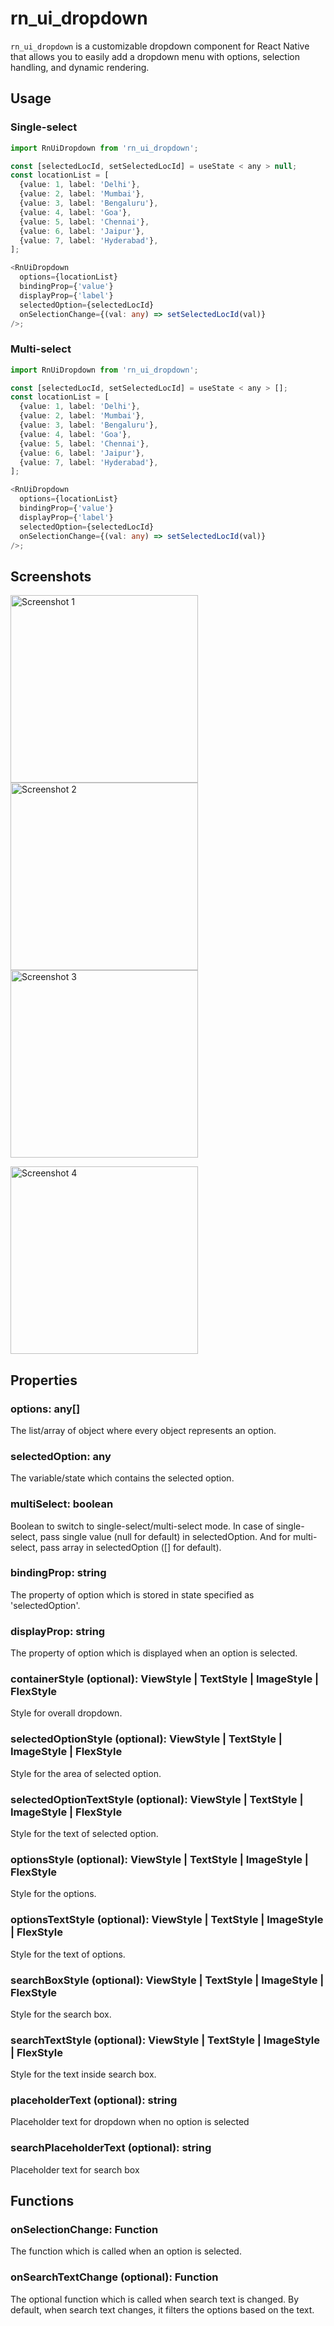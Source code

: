 # rn_ui_dropdown

`rn_ui_dropdown` is a customizable dropdown component for React Native that allows you to easily add a dropdown menu with options, selection handling, and dynamic rendering.

## Usage

### Single-select

```typescript
import RnUiDropdown from 'rn_ui_dropdown';

const [selectedLocId, setSelectedLocId] = useState < any > null;
const locationList = [
  {value: 1, label: 'Delhi'},
  {value: 2, label: 'Mumbai'},
  {value: 3, label: 'Bengaluru'},
  {value: 4, label: 'Goa'},
  {value: 5, label: 'Chennai'},
  {value: 6, label: 'Jaipur'},
  {value: 7, label: 'Hyderabad'},
];

<RnUiDropdown
  options={locationList}
  bindingProp={'value'}
  displayProp={'label'}
  selectedOption={selectedLocId}
  onSelectionChange={(val: any) => setSelectedLocId(val)}
/>;
```

### Multi-select

```typescript
import RnUiDropdown from 'rn_ui_dropdown';

const [selectedLocId, setSelectedLocId] = useState < any > [];
const locationList = [
  {value: 1, label: 'Delhi'},
  {value: 2, label: 'Mumbai'},
  {value: 3, label: 'Bengaluru'},
  {value: 4, label: 'Goa'},
  {value: 5, label: 'Chennai'},
  {value: 6, label: 'Jaipur'},
  {value: 7, label: 'Hyderabad'},
];

<RnUiDropdown
  options={locationList}
  bindingProp={'value'}
  displayProp={'label'}
  selectedOption={selectedLocId}
  onSelectionChange={(val: any) => setSelectedLocId(val)}
/>;
```

## Screenshots

<p align="left">
  <img src="https://raw.githubusercontent.com/vaibhavpandeyprayag/rn_dropdown/main/src/ss_default.png" alt="Screenshot 1" width="300" />
  <img src="https://raw.githubusercontent.com/vaibhavpandeyprayag/rn_dropdown/main/src/ss_options.png" alt="Screenshot 2" width="300" />
  <img src="https://raw.githubusercontent.com/vaibhavpandeyprayag/rn_dropdown/main/src/ss_selected.png" alt="Screenshot 3" width="300" />
</p>
  <img src="https://raw.githubusercontent.com/vaibhavpandeyprayag/rn_dropdown/main/src/ss_styled.png" alt="Screenshot 4" width="300" />

## Properties

### options: any[]

The list/array of object where every object represents an option.

### selectedOption: any

The variable/state which contains the selected option.

### multiSelect: boolean

Boolean to switch to single-select/multi-select mode. In case of single-select, pass single value (null for default) in selectedOption. And for multi-select, pass array in selectedOption ([] for default).

### bindingProp: string

The property of option which is stored in state specified as 'selectedOption'.

### displayProp: string

The property of option which is displayed when an option is selected.

### containerStyle (optional): ViewStyle | TextStyle | ImageStyle | FlexStyle

Style for overall dropdown.

### selectedOptionStyle (optional): ViewStyle | TextStyle | ImageStyle | FlexStyle

Style for the area of selected option.

### selectedOptionTextStyle (optional): ViewStyle | TextStyle | ImageStyle | FlexStyle

Style for the text of selected option.

### optionsStyle (optional): ViewStyle | TextStyle | ImageStyle | FlexStyle

Style for the options.

### optionsTextStyle (optional): ViewStyle | TextStyle | ImageStyle | FlexStyle

Style for the text of options.

### searchBoxStyle (optional): ViewStyle | TextStyle | ImageStyle | FlexStyle

Style for the search box.

### searchTextStyle (optional): ViewStyle | TextStyle | ImageStyle | FlexStyle

Style for the text inside search box.

### placeholderText (optional): string

Placeholder text for dropdown when no option is selected

### searchPlaceholderText (optional): string

Placeholder text for search box

## Functions

### onSelectionChange: Function

The function which is called when an option is selected.

### onSearchTextChange (optional): Function

The optional function which is called when search text is changed.
By default, when search text changes, it filters the options based on the text.

